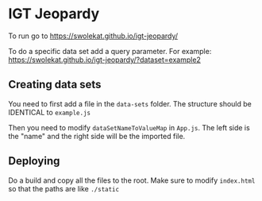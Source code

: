 # IGT Jeopardy

To run go to https://swolekat.github.io/igt-jeopardy/

To do a specific data set add a query parameter. For example: https://swolekat.github.io/igt-jeopardy/?dataset=example2

## Creating data sets
You need to first add a file in the `data-sets` folder. The structure should be IDENTICAL to `example.js`

Then you need to modify `dataSetNameToValueMap` in `App.js`. The left side is the "name" and the right side will be the imported file.

## Deploying
Do a build and copy all the files to the root. Make sure to modify `index.html` so that the paths are like `./static`